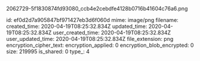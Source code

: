 2062729-5f1830874fd93080_ccb4e2cebdfe4128b0716b41604c76a6.png

id: ef0d2d7a905847bf971427eb3d6f060d
mime: image/png
filename: 
created_time: 2020-04-19T08:25:32.834Z
updated_time: 2020-04-19T08:25:32.834Z
user_created_time: 2020-04-19T08:25:32.834Z
user_updated_time: 2020-04-19T08:25:32.834Z
file_extension: png
encryption_cipher_text: 
encryption_applied: 0
encryption_blob_encrypted: 0
size: 219995
is_shared: 0
type_: 4